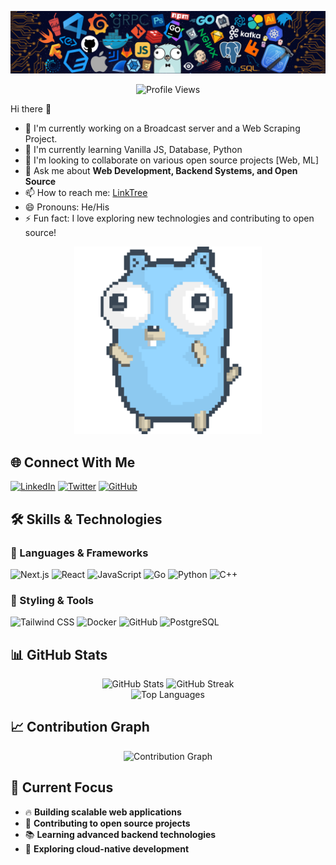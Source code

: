 ![GitHub Banner](images/github-banner.png)

<div align="center">
  <img src="https://komarev.com/ghpvc/?username=rahim-jr&style=flat-square&color=blue" alt="Profile Views" />
</div>

Hi there 👋  
- 🔭 I'm currently working on a Broadcast server and a Web Scraping Project.
- 🌱 I'm currently learning Vanilla JS, Database, Python  
- 👯 I'm looking to collaborate on various open source projects [Web, ML]  
- 💬 Ask me about **Web Development, Backend Systems, and Open Source**  
- 📫 How to reach me: [LinkTree](https://linktr.ee/rahim.jr)  
- 😄 Pronouns: He/His  
- ⚡ Fun fact: I love exploring new technologies and contributing to open source!

<div align="center">
  <img src="images/dancing-gopher.gif" alt="Dancing Gopher" width="300" />
</div>

## 🌐 Connect With Me

[![LinkedIn](https://img.shields.io/badge/LinkedIn-0077B5?style=for-the-badge&logo=linkedin&logoColor=white)](https://linkedin.com/in/foundyourahim)
[![Twitter](https://img.shields.io/badge/Twitter-1DA1F2?style=for-the-badge&logo=twitter&logoColor=white)](https://x.com/foundyourahim)
[![GitHub](https://img.shields.io/badge/GitHub-100000?style=for-the-badge&logo=github&logoColor=white)](https://github.com/rahim-jr)

## 🛠️ Skills & Technologies

### 🚀 Languages & Frameworks
![Next.js](https://img.shields.io/badge/Next.js-000000?style=for-the-badge&logo=next.js&logoColor=white)
![React](https://img.shields.io/badge/React-20232A?style=for-the-badge&logo=react&logoColor=61DAFB)
![JavaScript](https://img.shields.io/badge/JavaScript-F7DF1E?style=for-the-badge&logo=javascript&logoColor=black)
![Go](https://img.shields.io/badge/Go-00ADD8?style=for-the-badge&logo=go&logoColor=white)
![Python](https://img.shields.io/badge/Python-3776AB?style=for-the-badge&logo=python&logoColor=white)
![C++](https://img.shields.io/badge/C%2B%2B-00599C?style=for-the-badge&logo=c%2B%2B&logoColor=white)

### 🎨 Styling & Tools
![Tailwind CSS](https://img.shields.io/badge/Tailwind_CSS-38B2AC?style=for-the-badge&logo=tailwind-css&logoColor=white)
![Docker](https://img.shields.io/badge/Docker-2496ED?style=for-the-badge&logo=docker&logoColor=white)
![GitHub](https://img.shields.io/badge/GitHub-100000?style=for-the-badge&logo=github&logoColor=white)
![PostgreSQL](https://img.shields.io/badge/PostgreSQL-316192?style=for-the-badge&logo=postgresql&logoColor=white)

## 📊 GitHub Stats

<div align="center">
  <img src="https://github-readme-stats.vercel.app/api?username=rahim-jr&show_icons=true&theme=radical&hide_border=true&bg_color=0D1117" alt="GitHub Stats" />
  <img src="https://github-readme-streak-stats.herokuapp.com/?user=rahim-jr&theme=radical&hide_border=true&background=0D1117" alt="GitHub Streak" />
</div>

<div align="center">
  <img src="https://github-readme-stats.vercel.app/api/top-langs/?username=rahim-jr&layout=compact&theme=radical&hide_border=true&bg_color=0D1117" alt="Top Languages" />
</div>

## 📈 Contribution Graph

<div align="center">
  <img src="https://github-readme-activity-graph.vercel.app/graph?username=rahim-jr&theme=radical&hide_border=true&bg_color=0D1117" alt="Contribution Graph" />
</div>

## 🎯 Current Focus

- 🔥 **Building scalable web applications**
- 🌟 **Contributing to open source projects**
- 📚 **Learning advanced backend technologies**
- 🚀 **Exploring cloud-native development**
